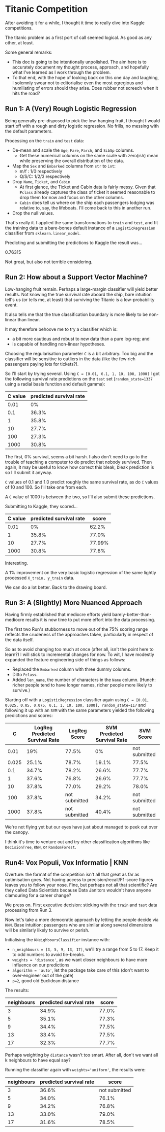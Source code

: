 # Titanic Competition

After avoiding it for a while, I thought it time to really dive into Kaggle competitions.

The titanic problem as a first port of call seemed logical. As good as any other, at least.

Some general remarks:
- This doc is going to be intentionally unpolished. The aim here is to accurately document my thought process, approach, and hopefully what I've learned as I work through the problem.
- To that end, with the hope of looking back on this one day and laughing, I solemnly swear not to editorialise even the most egregious and humiliating of errors should they arise. Does rubber not screech when it hits the road?

## Run 1: A (Very) Rough Logistic Regression

Being generally pre-disposed to pick the low-hanging fruit, I thought I would start off with a rough and dirty logistic regression. No frills, no messing with the default parameters.

Processing on the `train` and `test` data:
- De-mean and scale the `Age`, `Fare`, `Parch`, and `SibSp` columns.
	- Get these numerical columns on the same scale with zero(ish) mean while preserving the overall distribution of the data.
- Map the `Sex` and `Embarked` columns from `str` to `int`:
	- m/f : 1/0 respectively
	- Q/S/C: 1/2/3 respectively
- Drop `Name`, `Ticket`, and `Cabin`
	- At first glance, the Ticket and Cabin data is fairly messy. Given that `Pclass` already captures the class of ticket it seemed reasonable to drop them for now and focus on the other columns.
	- `Cabin` does tell us where on the ship each passengers lodging was relative to, say, the lifeboats. I'll come back to this in another run.
- Drop the null values.

That's really it. I applied the same transformations to `train` and `test`, and fit the training data to a bare-bones default instance of a `LogisticRegression` classifier from `sklearn.linear_model`.

Predicting and submitting the predictions to Kaggle the result was...

0.76315

Not great, but also not terrible considering.

## Run 2: How about a Support Vector Machine?

Low-hanging fruit remain. Perhaps a large-margin classifier will yield better results. Not knowing the true survival rate aboard the ship, bare intuition tell's us (or tells me, at least) that surviving the Titanic is a low-probability event.

It also tells me that the true classification boundary is more likely to be non-linear than linear.

It may therefore behoove me to try a classifier which is: 
- a bit more cautious and robust to new data than a pure log-reg; and
- is capable of handling non-linear hypotheses.

Choosing the regularisation parameter `C` is a bit arbitrary. Too big and the classifier will be sensitive to outliers in the data (like the few rich passengers paying lots for tickets?).

So I'll start by trying several. Using `C = [0.01, 0.1, 1, 10, 100, 1000]` I got the following survival rate predictions on the `test` set (`random_state=1337` using a radial basis function and default gamma):

C value | predicted survival rate
------- | -----------------------
0.01 	| 0%
0.1  	| 36.3%
1 		| 35.8%
10 		| 27.7%
100 	| 27.3%
1000 	| 30.8%

The first, 0% survival, seems a bit harsh. I also don't need to go to the trouble of teaching a computer to do predict that nobody survived. Then again, it may be useful to know how correct this bleak, bleak prediction is so I'll submit it anyway.

`C` values of 0.1 and 1.0 predict roughly the same survival rate, as do `C` values of 10 and 100. So I'll take one from each.

A `C` value of 1000 is between the two, so I'll also submit these predictions.

Submitting to Kaggle, they scored... 

C value	| predicted survival rate 	| score
-------	| -----------------------	| -----
0.01 	| 0%	| 62.2%
1 		| 35.8%	| 77.0%
10 		| 27.7%	| 77.99%
1000 	| 30.8%	| 77.8%

Interesting.

A 1% improvement on the very basic logistic regression of the same lightly processed `X_train, y_train` data.

We can do a lot better. Back to the drawing board.

## Run 3: A (Slightly) More Nuanced Approach

Having firmly established that mediocre efforts yield barely-better-than-mediocre results it is now time to put more effort into the data processing.

The first two Run's stubborness to move out of the 75% scoring range reflects the crudeness of the approaches taken, particularly in respect of the data itself.

So as to avoid changing too much at once (after all, isn't the point here to learn?) I will stick to incremental changes for now. To wit, I have modestly expanded the feature engineering side of things as follows:
- Replaced the `Embarked` column with three dummy columns.
- Ditto `Pclass`.
- Added `len_name`, the number of characters in the `Name` column. (Hunch: richer people tend to have longer names, richer people more likely to survive.)
	
Starting off with a `LogisticRegression` classifier again using `C = [0.01, 0.025, 0.05, 0.075, 0.1, 1, 10, 100, 1000], random_state=117` and following it up with an `SVM` with the same parameters yielded the following predictions and scores:

C	| LogReg Predicted Survival Rate	| LogReg Score | SVM Predicted Survival Rate | SVM Score
----| -----------------------	| ----- | -------- | ----------------
0.01| 19%	| 77.5% | 0% | not submitted
0.025| 25.1% | 78.7% | 19.1% | 77.5%
0.1 | 34.7%	| 78.2% | 26.6% | 77.7%
1	| 37.6%	| 76.8% | 26.6% | 77.7%
10	| 37.8%	| 77.0% | 29.2% | 78.0%
100	| 37.8%	| not submitted | 34.2% | not submitted
1000| 37.8%	| not submitted | 40.4% | not submitted

We're not flying yet but our eyes have just about managed to peek out over the canopy.

I think it's time to venture out and try other classification algorithms like `DecisionTree`, `KNN`, or `RandomForest`.

## Run4: Vox Populi, Vox Informatio | KNN

Overture: the format of the competition isn't all that great as far as optimisation goes. Not having access to precision/recall/F1-score figures leaves you to follow your nose. Fine, but perhaps not all that scientific? Are they called Data Scientists because Data Janitors wouldn't have anyone clamouring for a career change? 

We press on. First executive decision: sticking with the `train` and `test` data processing from Run 3. 

Now let's take a more democratic approach by letting the people decide via `KNN`. Base intuition: passengers who are similar along several dimensions will be similarly likely to survive or perish.

Initialising the `KNeighboursClassifier` instance with:
- `n_neighbours = [3, 5, 9, 13, 17]`, we'll try a range from 5 to 17. Keep it to odd numbers to avoid tie-breaks.
- `weights = 'distance'`, as we want closer neighbours to have more influence on our predictions
- `algorithm = 'auto'`, let the package take care of this (don't want to over-engineer out of the gate)
- `p=2`, good old Euclidean distance

The results:

neighbours	| predicted survival rate 	| score
-------	| -----------------------	| -----
3 	| 34.9%	| 77.0%
5 	| 35.1%	| 77.3%
9 	| 34.4%	| 77.5%
13 	| 33.4%	| 77.5%
17 | 32.3%	| 77.7%

Perhaps weighting by `distance` wasn't too smart. After all, don't we want all k neighbours to have equal say?

Running the classifier again with `weights='uniform'`, the results were:

neighbours	| predicted survival rate 	| score
-------	| -----------------------	| -----
3 	| 36.6%	| not submitted
5 	| 34.0%	| 76.1%
9 	| 34.2%	| 76.8%
13 	| 33.0%	| 79.0%
17 | 31.6%	| 78.5%